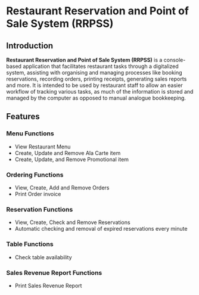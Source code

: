 # Restaurant Reservation and Point of Sale System (RRPSS)

## Introduction

**Restaurant Reservation and Point of Sale System (RRPSS)** is a console-based application that facilitates restaurant tasks through a digitalized system, assisting with organising and managing processes like booking reservations, recording orders, printing receipts, generating sales reports and more. It is intended to be used by restaurant staff to allow an easier workflow of tracking various tasks, as much of the information is stored and managed by the computer as opposed to manual analogue bookkeeping. 

## Features

### Menu Functions
- View Restaurant Menu
- Create, Update and Remove Ala Carte item
- Create, Update, and Remove Promotional item

### Ordering Functions
- View, Create, Add and Remove Orders
- Print Order invoice

### Reservation Functions
- View, Create, Check and Remove Reservations
- Automatic checking and removal of expired reservations every minute

### Table Functions
- Check table availability

### Sales Revenue Report Functions
- Print Sales Revenue Report
